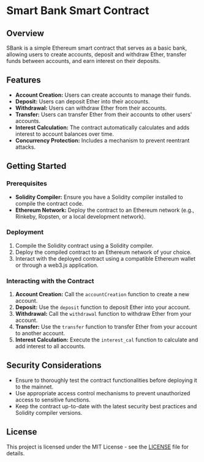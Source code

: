 # Smart Bank Smart Contract

## Overview

SBank is a simple Ethereum smart contract that serves as a basic bank, allowing users to create accounts, deposit and withdraw Ether, transfer funds between accounts, and earn interest on their deposits.

## Features

- **Account Creation:** Users can create accounts to manage their funds.
- **Deposit:** Users can deposit Ether into their accounts.
- **Withdrawal:** Users can withdraw Ether from their accounts.
- **Transfer:** Users can transfer Ether from their accounts to other users' accounts.
- **Interest Calculation:** The contract automatically calculates and adds interest to account balances over time.
- **Concurrency Protection:** Includes a mechanism to prevent reentrant attacks.

## Getting Started

### Prerequisites

- **Solidity Compiler:** Ensure you have a Solidity compiler installed to compile the contract code.
- **Ethereum Network:** Deploy the contract to an Ethereum network (e.g., Rinkeby, Ropsten, or a local development network).

### Deployment

1. Compile the Solidity contract using a Solidity compiler.
2. Deploy the compiled contract to an Ethereum network of your choice.
3. Interact with the deployed contract using a compatible Ethereum wallet or through a web3.js application.

### Interacting with the Contract

1. **Account Creation:** Call the `accountCreation` function to create a new account.
2. **Deposit:** Use the `deposit` function to deposit Ether into your account.
3. **Withdrawal:** Call the `withdrawal` function to withdraw Ether from your account.
4. **Transfer:** Use the `transfer` function to transfer Ether from your account to another account.
5. **Interest Calculation:** Execute the `interest_cal` function to calculate and add interest to all accounts.

## Security Considerations

- Ensure to thoroughly test the contract functionalities before deploying it to the mainnet.
- Use appropriate access control mechanisms to prevent unauthorized access to sensitive functions.
- Keep the contract up-to-date with the latest security best practices and Solidity compiler versions.

## License

This project is licensed under the MIT License - see the [LICENSE](LICENSE) file for details.
